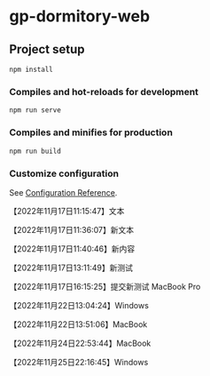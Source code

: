 # gp-dormitory-web

## Project setup
```
npm install
```

### Compiles and hot-reloads for development
```
npm run serve
```

### Compiles and minifies for production
```
npm run build
```

### Customize configuration
See [Configuration Reference](https://cli.vuejs.org/config/).



【2022年11月17日11:15:47】文本

【2022年11月17日11:36:07】新文本

【2022年11月17日11:40:46】新内容

【2022年11月17日13:11:49】新测试

【2022年11月17日16:15:25】提交新测试 MacBook Pro

【2022年11月22日13:04:24】Windows

【2022年11月22日13:51:06】MacBook

【2022年11月24日22:53:44】MacBook

【2022年11月25日22:16:45】Windows
